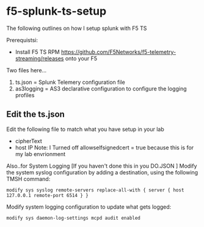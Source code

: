 # f5-splunk-ts-setup
The following outlines on how I setup splunk with F5 TS

Prerequistsi: 
- Install F5 TS RPM https://github.com/F5Networks/f5-telemetry-streaming/releases onto your F5

Two files here... 
1. ts.json  = Splunk Telemery configuration file
2. as3logging = AS3 declarative configuration to configure the logging profiles

## Edit the ts.json 
Edit the following file to match what you have setup in your lab
- cipherText
- host IP
Note: I Turned off allowselfsignedcert = true because this is for my lab envrionment


Also..for System Logging [If you haven't done this in you DO.JSON ]
Modify the system syslog configuration by adding a destination, using the following TMSH command:

```
modify sys syslog remote-servers replace-all-with { server { host 127.0.0.1 remote-port 6514 } }
```

Modify system logging configuration to update what gets logged:
```
modify sys daemon-log-settings mcpd audit enabled
```
